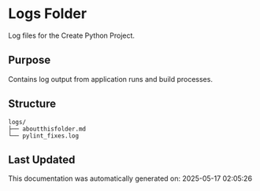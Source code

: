 <!-- filepath: /home/michaelnewham/bin/python_projects/create_python_project/logs/aboutthisfolder.md -->
# Logs Folder

Log files for the Create Python Project.

## Purpose

Contains log output from application runs and build processes.

## Structure

```
logs/
├── aboutthisfolder.md
└── pylint_fixes.log
```

## Last Updated

This documentation was automatically generated on: 2025-05-17 02:05:26
